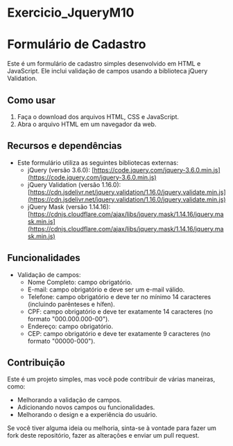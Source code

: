 # Exercicio_JqueryM10
# Formulário de Cadastro

Este é um formulário de cadastro simples desenvolvido em HTML e JavaScript. Ele inclui validação de campos usando a biblioteca jQuery Validation.

## Como usar

1. Faça o download dos arquivos HTML, CSS e JavaScript.
2. Abra o arquivo HTML em um navegador da web.

## Recursos e dependências

- Este formulário utiliza as seguintes bibliotecas externas:
  - jQuery (versão 3.6.0): [https://code.jquery.com/jquery-3.6.0.min.js](https://code.jquery.com/jquery-3.6.0.min.js)
  - jQuery Validation (versão 1.16.0): [https://cdn.jsdelivr.net/jquery.validation/1.16.0/jquery.validate.min.js](https://cdn.jsdelivr.net/jquery.validation/1.16.0/jquery.validate.min.js)
  - jQuery Mask (versão 1.14.16): [https://cdnjs.cloudflare.com/ajax/libs/jquery.mask/1.14.16/jquery.mask.min.js](https://cdnjs.cloudflare.com/ajax/libs/jquery.mask/1.14.16/jquery.mask.min.js)

## Funcionalidades

- Validação de campos:
  - Nome Completo: campo obrigatório.
  - E-mail: campo obrigatório e deve ser um e-mail válido.
  - Telefone: campo obrigatório e deve ter no mínimo 14 caracteres (incluindo parênteses e hífen).
  - CPF: campo obrigatório e deve ter exatamente 14 caracteres (no formato "000.000.000-00").
  - Endereço: campo obrigatório.
  - CEP: campo obrigatório e deve ter exatamente 9 caracteres (no formato "00000-000").

## Contribuição

Este é um projeto simples, mas você pode contribuir de várias maneiras, como:

- Melhorando a validação de campos.
- Adicionando novos campos ou funcionalidades.
- Melhorando o design e a experiência do usuário.

Se você tiver alguma ideia ou melhoria, sinta-se à vontade para fazer um fork deste repositório, fazer as alterações e enviar um pull request.
